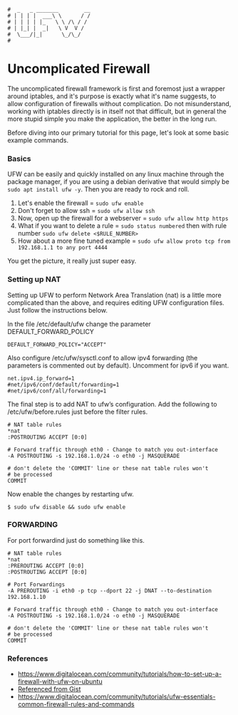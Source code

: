 ```text
#  _   _ _______        __
# | | | |  ___\ \      / /
# | | | | |_   \ \ /\ / /
# | |_| |  _|   \ V  V /
#  \___/|_|      \_/\_/
#
```

Uncomplicated Firewall
======================

The uncomplicated firewall framework is first and foremost just a wrapper around iptables, and it's purpose is
exactly what it's name suggests, to allow configuration of firewalls without complication. Do not
misunderstand, working with iptables directly is in itself not that difficult, but in general the more stupid
simple you make the application, the better in the long run. 

Before diving into our primary tutorial for this page, let's look at some basic example commands.

### Basics

UFW can be easily and quickly installed on any linux machine through the package manager, if you are using a
debian derivative that would simply be `sudo apt install ufw -y`. Then you are ready to rock and roll.

1. Let's enable the firewall = `sudo ufw enable`
2. Don't forget to allow ssh = `sudo ufw allow ssh`
3. Now, open up the firewall for a webserver = `sudo ufw allow http https`
4. What if you want to delete a rule = `sudo status numbered` then with rule number `sudo ufw delete <$RULE_NUMBER>`
5. How about a more fine tuned example = `sudo ufw allow proto tcp from 192.168.1.1 to any port 4444`

You get the picture, it really just super easy.

### Setting up NAT

Setting up UFW to perform Network Area Translation (nat) is a little more complicated than the above, and
requires editing UFW configuration files. Just follow the instructions below. 

In the file /etc/default/ufw change the parameter DEFAULT_FORWARD_POLICY

```
DEFAULT_FORWARD_POLICY="ACCEPT"
```

Also configure /etc/ufw/sysctl.conf to allow ipv4 forwarding (the parameters is commented out by default). Uncomment for ipv6 if you want.

```
net.ipv4.ip_forward=1
#net/ipv6/conf/default/forwarding=1
#net/ipv6/conf/all/forwarding=1
```


The final step is to add NAT to ufw’s configuration. Add the following to /etc/ufw/before.rules just before the filter rules.

```
# NAT table rules
*nat
:POSTROUTING ACCEPT [0:0]

# Forward traffic through eth0 - Change to match you out-interface
-A POSTROUTING -s 192.168.1.0/24 -o eth0 -j MASQUERADE

# don't delete the 'COMMIT' line or these nat table rules won't
# be processed
COMMIT
```


Now enable the changes by restarting ufw.

```
$ sudo ufw disable && sudo ufw enable
```


### FORWARDING

For port forwardind just do something like this.

```
# NAT table rules
*nat
:PREROUTING ACCEPT [0:0]
:POSTROUTING ACCEPT [0:0]

# Port Forwardings
-A PREROUTING -i eth0 -p tcp --dport 22 -j DNAT --to-destination 192.168.1.10

# Forward traffic through eth0 - Change to match you out-interface
-A POSTROUTING -s 192.168.1.0/24 -o eth0 -j MASQUERADE

# don't delete the 'COMMIT' line or these nat table rules won't
# be processed
COMMIT
```

### References

- https://www.digitalocean.com/community/tutorials/how-to-set-up-a-firewall-with-ufw-on-ubuntu
- [Referenced from Gist](https://gist.github.com/kimus/9315140)
- https://www.digitalocean.com/community/tutorials/ufw-essentials-common-firewall-rules-and-commands
